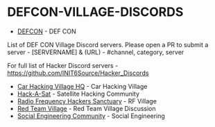 # DEFCON-VILLAGE-DISCORDS

- [DEFCON](https://discord.gg/defcon) - DEF CON

List of DEF CON Village Discord servers. Please open a PR to submit a server - [SERVERNAME] & (URL) - #channel, category, server

For full list of Hacker Discord servers - https://github.com/INIT6Source/Hacker_Discords

- [Car Hacking Village HQ](https://discord.gg/JWCCTAM) - Car Hacking Village
- [Hack-A-Sat](https://hackasat.com/) - Satellite Hacking Community
- [Radio Frequency Hackers Sanctuary](https://discord.gg/VtMthU8ash) - RF Village
- [Red Team Village](https://discord.gg/redteamvillage) - Red Team Village Discussion
- [Social Engineering Community](https://discord.gg/uzKP5XBpeH) - Social Engineering
